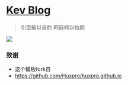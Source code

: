 [Kev Blog](https://www.zcr07.us.kg/)
================================

> 引壶觞以自酌 眄庭柯以怡颜

![](https://cdn.jsdelivr.net/gh/zcr07/picx-images-hosting@master/1/d.7p96vk93w.jpg)




### 致谢
- 这个模板fork自
- https://github.com/Huxpro/huxpro.github.io


